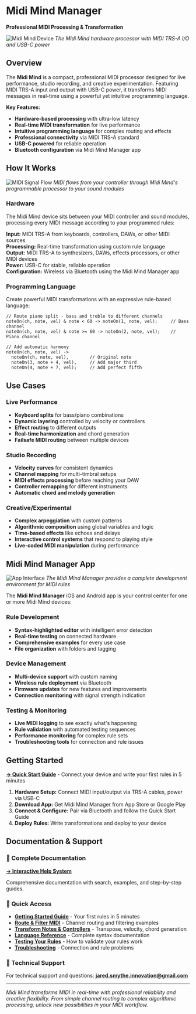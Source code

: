 # Midi Mind Manager
**Professional MIDI Processing & Transformation**

![Midi Mind Device](images/midi-mind-device.jpg)
*The Midi Mind hardware processor with MIDI TRS-A I/O and USB-C power*

## Overview

The **Midi Mind** is a compact, professional MIDI processor designed for live performance, studio recording, and creative experimentation. Featuring MIDI TRS-A input and output with USB-C power, it transforms MIDI messages in real-time using a powerful yet intuitive programming language.

**Key Features:**
- **Hardware-based processing** with ultra-low latency
- **Real-time MIDI transformation** for live performance
- **Intuitive programming language** for complex routing and effects
- **Professional connectivity** via MIDI TRS-A standard
- **USB-C powered** for reliable operation
- **Bluetooth configuration** via Midi Mind Manager app

## How It Works

![MIDI Signal Flow](images/midi-signal-flow.png)
*MIDI flows from your controller through Midi Mind's programmable processor to your sound modules*

### Hardware
The Midi Mind device sits between your MIDI controller and sound modules, processing every MIDI message according to your programmed rules:

**Input:** MIDI TRS-A from keyboards, controllers, DAWs, or other MIDI sources  
**Processing:** Real-time transformation using custom rule language  
**Output:** MIDI TRS-A to synthesizers, DAWs, effects processors, or other MIDI devices  
**Power:** USB-C for stable, reliable operation  
**Configuration:** Wireless via Bluetooth using the Midi Mind Manager app  

### Programming Language
Create powerful MIDI transformations with an expressive rule-based language:

```
// Route piano split - bass and treble to different channels
noteOn(ch, note, vel) & note < 60 -> noteOn(1, note, vel);     // Bass channel
noteOn(ch, note, vel) & note >= 60 -> noteOn(2, note, vel);    // Piano channel

// Add automatic harmony
noteOn(ch, note, vel) -> 
  noteOn(ch, note, vel),        // Original note
  noteOn(3, note + 4, vel),     // Add major third
  noteOn(4, note + 7, vel);     // Add perfect fifth
```

## Use Cases

### Live Performance
- **Keyboard splits** for bass/piano combinations
- **Dynamic layering** controlled by velocity or controllers
- **Effect routing** to different outputs
- **Real-time harmonization** and chord generation
- **Failsafe MIDI routing** between multiple devices

### Studio Recording
- **Velocity curves** for consistent dynamics
- **Channel mapping** for multi-timbral setups
- **MIDI effects processing** before reaching your DAW
- **Controller remapping** for different instruments
- **Automatic chord and melody generation**

### Creative/Experimental
- **Complex arpeggiation** with custom patterns
- **Algorithmic composition** using global variables and logic
- **Time-based effects** like echoes and delays
- **Interactive control systems** that respond to playing style
- **Live-coded MIDI manipulation** during performance

## Midi Mind Manager App

![App Interface](images/app-interface.png)
*The Midi Mind Manager provides a complete development environment for MIDI rules*

The **Midi Mind Manager** iOS and Android app is your control center for one or more Midi Mind devices:

### Rule Development
- **Syntax-highlighted editor** with intelligent error detection
- **Real-time testing** on connected hardware
- **Comprehensive examples** for every use case
- **File organization** with folders and tagging

### Device Management
- **Multi-device support** with custom naming
- **Wireless rule deployment** via Bluetooth
- **Firmware updates** for new features and improvements
- **Connection monitoring** with signal strength indication

### Testing & Monitoring
- **Live MIDI logging** to see exactly what's happening
- **Rule validation** with automated testing sequences
- **Performance monitoring** for complex rule sets
- **Troubleshooting tools** for connection and rule issues

## Getting Started

**[→ Quick Start Guide](MidiMindHelp.html#quick-start)** - Connect your device and write your first rules in 5 minutes

1. **Hardware Setup:** Connect MIDI input/output via TRS-A cables, power via USB-C
2. **Download App:** Get Midi Mind Manager from App Store or Google Play  
3. **Connect & Configure:** Pair via Bluetooth and follow the Quick Start Guide
4. **Deploy Rules:** Write transformations and deploy to your device

## Documentation & Support

### 📖 Complete Documentation
**[→ Interactive Help System](MidiMindHelp.html)**

Comprehensive documentation with search, examples, and step-by-step guides.

### 🚀 Quick Access
- **[Getting Started Guide](MidiMindHelp.html#quick-start)** - Your first rules in 5 minutes
- **[Route & Filter MIDI](MidiMindHelp.html#route-filter-midi)** - Channel routing and filtering examples  
- **[Transform Notes & Controllers](MidiMindHelp.html#transform-notes-controllers)** - Transpose, velocity, chord generation
- **[Language Reference](MidiMindHelp.html#language-reference)** - Complete syntax documentation
- **[Testing Your Rules](MidiMindHelp.html#testing-basics)** - How to validate your rules work
- **[Troubleshooting](MidiMindHelp.html#troubleshooting)** - Connection and rule problems

### 📧 Technical Support
For technical support and questions: **jared.smythe.innovation@gmail.com**

---

*Midi Mind transforms MIDI in real-time with professional reliability and creative flexibility. From simple channel routing to complex algorithmic processing, unlock new possibilities in your MIDI workflow.*
